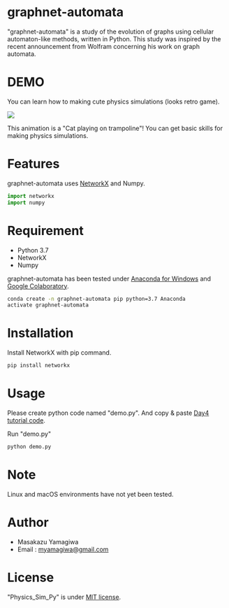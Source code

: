 # graphnet-automata
"graphnet-automata" is a study of the evolution of graphs using cellular automaton-like methods, written in Python.  This study was inspired by the recent announcement from Wolfram concerning his work on graph automata.
 
# DEMO
 
You can learn how to making cute physics simulations (looks retro game).
 
![](https://cpp-learning.com/wp-content/uploads/2019/05/pyxel-190505-161951.gif)
 
This animation is a "Cat playing on trampoline"!
You can get basic skills for making physics simulations.
 
# Features
 
graphnet-automata uses [NetworkX](https://networkx.github.io/) and Numpy.
```python
import networkx
import numpy
```
# Requirement
 
* Python 3.7
* NetworkX 
* Numpy 
 
graphnet-automata has been tested under [Anaconda for Windows](https://www.anaconda.com/distribution/) and [Google Colaboratory](https://colab.research.google.com/).
 
```bash
conda create -n graphnet-automata pip python=3.7 Anaconda
activate graphnet-automata
```
 
# Installation
 
Install NetworkX with pip command.
 
```bash
pip install networkx
```
 
# Usage
 
Please create python code named "demo.py".
And copy &amp; paste [Day4 tutorial code](https://cpp-learning.com/pyxel_physical_sim4/).
 
Run "demo.py"
 
```bash
python demo.py
```
 
# Note
 
Linux and macOS environments have not yet been tested.
 
# Author
 
* Masakazu Yamagiwa
* Email : myamagiwa@gmail.com
 
# License
 
"Physics_Sim_Py" is under [MIT license](https://en.wikipedia.org/wiki/MIT_License).

